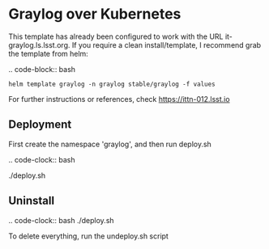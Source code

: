 Graylog over Kubernetes
=======================

This template has already been configured to work with the URL it-graylog.ls.lsst.org.
If you require a clean install/template, I recommend grab the template from helm:

.. code-block:: bash

    helm template graylog -n graylog stable/graylog -f values

For further instructions or references, check https://ittn-012.lsst.io


Deployment
----------

First create the namespace 'graylog', and then run deploy.sh

.. code-clock:: bash

   ./deploy.sh

Uninstall
---------

.. code-clock:: bash
   ./deploy.sh

To delete everything, run the undeploy.sh script